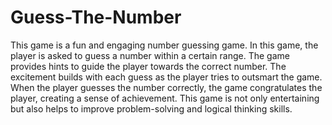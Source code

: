 # Guess-The-Number
This game is a fun and engaging number guessing game. In this game, the player is asked to guess a number within a certain range. The game provides hints to guide the player towards the correct number. The excitement builds with each guess as the player tries to outsmart the game. When the player guesses the number correctly, the game congratulates the player, creating a sense of achievement. This game is not only entertaining but also helps to improve problem-solving and logical thinking skills.

